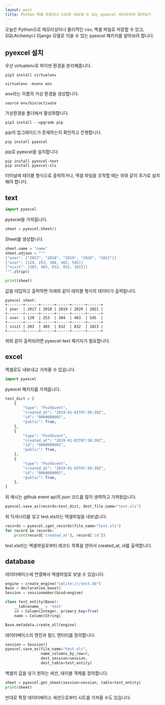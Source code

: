 ```yaml
---
layout: post
title: Python 엑셀 파일이나 CSV로 내보낼 수 있는 pyexcel 라이브러리 알아보기
---
```


오늘은 Python으로 메모리상이나 물리적인 csv, 엑셀 파일로 저장할 수 있고, SQLAlchemy나 Django 모델로 이을 수 있는 pyexcel 패키지를 알아보려 합니다.

## pyexcel 설치

우선 virtualenv로 파이썬 환경을 분리해줍니다.

```
pip3 install virtualenv
```

```
virtualenv -mvenv env
```

env라는 이름의 가상 환경을 생성합니다.

```
source env/bin/activate
```

가상환경을 폴더에서 활성화합니다.

```
pip3 install --upgrade pip
```

pip의 업그레이드가 존재하는지 확인하고 진행합니다.

```
pip install pyexcel
```

pip로 pyexcel을 설치합니다.

```
pip install pyexcel-text
pip install pyexcel-xls
```

터미널에 테이블 형식으로 출력하거나, 엑셀 파일을 조작할 때는 위와 같이 추가로 설치해야 합니다.

## text

```python
import pyexcel
```

pyexcel을 가져옵니다.

```python
sheet = pyexcel.Sheet()
```

Sheet를 생성합니다.

```python
sheet.name = "name"
sheet.ndjson = """
{"year": ["2017", "2018", "2019", "2020", "2021"]}
{"user": [129, 253, 304, 403, 545]}
{"visit": [203, 403, 632, 832, 1023]}
""".strip()

print(sheet)
```

값을 대입하고 출력하면 아래와 같이 테이블 형식의 데이터가 출력됩니다.

```
pyexcel sheet:
+-------+------+------+------+------+------+
| year  | 2017 | 2018 | 2019 | 2020 | 2021 |
+-------+------+------+------+------+------+
| user  | 129  | 253  | 304  | 403  | 545  |
+-------+------+------+------+------+------+
| visit | 203  | 403  | 632  | 832  | 1023 |
+-------+------+------+------+------+------+
```

위와 같이 출력되려면 pyexcel-text 패키지가 필요합니다.

## excel

엑셀로도 내보내고 가져올 수 있습니다.

```python
import pyexcel
```

pyexcel 패키지를 가져옵니다.

```python
test_dict = [
    {
        "type": "PushEvent",
        "created_at": "2019-01-01T07:58:30Z",
        "id": "0000000001",
        "public": True,
    },
    {
        "type": "PushEvent",
        "created_at": "2019-01-02T07:58:30Z",
        "id": "0000000002",
        "public": True,
    },
    {
        "type": "PushEvent",
        "created_at": "2019-01-03T07:58:30Z",
        "id": "0000000003",
        "public": True,
    },
]
```

위 예시는 github event api의 json 코드를 많이 생략하고 가져왔습니다.

```python
pyexcel.save_as(records=test_dict, dest_file_name="test.xls")
```

위 딕셔너리를 넣고 test.xls라는 엑셀파일을 내보냅니다.

```python
records = pyexcel.iget_records(file_name="test.xls")
for record in records:
    print(record['created_at'], record['id'])
```

test.xls라는 엑셀파일로부터 레코드 목록을 얻어서 created_at, id를 출력합니다.


## database

데이터베이스에 연결해서 엑셀파일로 보낼 수 있습니다.

```python
engine = create_engine("sqlite:///test.db")
Base = declarative_base()
Session = sessionmaker(bind=engine)

class test_entity(Base):
    __tablename__ = 'test'
    id = Column(Integer, primary_key=True)
    name = Column(String)

Base.metadata.create_all(engine)
```

데이터베이스의 엔진과 필드 엔티티를 정의합니다.

```python
session = Session()
pyexcel.save_as(file_name="test.xls",
                name_columns_by_row=0,
                dest_session=session,
                dest_table=test_entity)
```

엑셀의 값을 넣기 원하는 세션, 테이블 객체를 정의합니다.

```python
sheet = pyexcel.get_sheet(session=session, table=test_entity)
print(sheet)
```

반대로 특정 데이터베이스 세션으로부터 시트를 가져올 수도 있습니다.